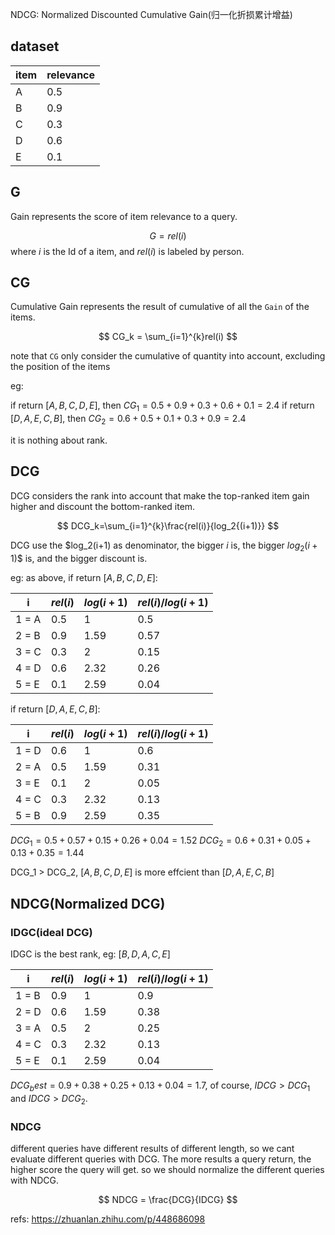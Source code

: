 NDCG: Normalized Discounted Cumulative Gain(归一化折损累计增益)

## dataset

item|relevance
--|--
A|0.5
B|0.9
C|0.3
D|0.6
E|0.1

## G
Gain represents the score of item relevance to a query. 

$$ G = rel(i) $$
where $i$ is the Id of a item, and $rel(i)$ is labeled by person.

## CG
Cumulative Gain represents the result of cumulative of all the `Gain` of the items.

$$ CG_k = \sum_{i=1}^{k}rel(i) $$

note that `CG` only consider the cumulative of quantity into account, excluding the position of the items

eg:

if return $[A,B,C,D,E]$, then $CG_1 = 0.5+0.9+0.3+0.6+0.1=2.4$
if return $[D,A,E,C,B]$, then $CG_2 = 0.6+0.5+0.1+0.3+0.9=2.4$

it is nothing about rank.

## DCG
DCG considers the rank into account that make the top-ranked item gain higher and discount the bottom-ranked item.

$$ DCG_k=\sum_{i=1}^{k}\frac{rel(i)}{log_2{(i+1)}} $$

DCG use the $log_2(i+1) as denominator, the bigger $i$ is, the bigger $log_2(i+1)$$ is, and the bigger discount is.

eg:
as above, if return $[A,B,C,D,E]$:

i|$rel(i)$|$log(i+1)$|$rel(i)/log(i+1)$
--|--|--|--
1 = A|0.5|1|0.5
2 = B|0.9|1.59|0.57
3 = C|0.3|2|0.15
4 = D|0.6|2.32|0.26
5 = E|0.1|2.59|0.04

if return $[D,A,E,C,B]$:

i|$rel(i)$|$log(i+1)$|$rel(i)/log(i+1)$
--|--|--|--
1 = D|0.6|1|0.6
2 = A|0.5|1.59|0.31
3 = E|0.1|2|0.05
4 = C|0.3|2.32|0.13
5 = B|0.9|2.59|0.35

$DCG_1= 0.5+0.57+0.15+0.26+0.04=1.52$
$DCG_2= 0.6+0.31+0.05+0.13+0.35=1.44$

DCG_1 > DCG_2, $[A,B,C,D,E]$ is more effcient than $[D,A,E,C,B]$


## NDCG(Normalized DCG)

### IDGC(ideal DCG)
IDGC is the best rank, eg: $[B,D,A,C,E]$

i|$rel(i)$|$log(i+1)$|$rel(i)/log(i+1)$
--|--|--|--
1 = B|0.9|1|0.9
2 = D|0.6|1.59|0.38
3 = A|0.5|2|0.25
4 = C|0.3|2.32|0.13
5 = E|0.1|2.59|0.04

$DCG_best = 0.9+0.38+0.25+0.13+0.04=1.7$, of course, $IDCG>DCG_1$ and $IDCG>DCG_2$.

### NDCG
different queries have different results of different length, so we cant evaluate different queries with DCG. The more results a query return, the higher score the query will get. so we should normalize the different queries with NDCG.

$$ NDCG = \frac{DCG}{IDCG}  $$



refs:
https://zhuanlan.zhihu.com/p/448686098